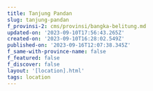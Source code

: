 ```yaml
---
title: Tanjung Pandan
slug: tanjung-pandan
f_provinsi-2: cms/provinsi/bangka-belitung.md
updated-on: '2023-09-10T17:56:43.265Z'
created-on: '2023-09-10T16:28:02.549Z'
published-on: '2023-09-16T12:07:38.345Z'
f_same-with-province-name: false
f_featured: false
f_discover: false
layout: '[location].html'
tags: location
---
```



